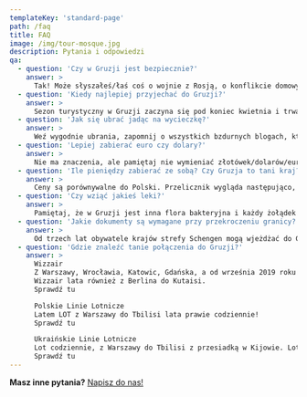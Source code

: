 ```yaml
---
templateKey: 'standard-page'
path: /faq
title: FAQ
image: /img/tour-mosque.jpg
description: Pytania i odpowiedzi
qa:
  - question: 'Czy w Gruzji jest bezpiecznie?'
    answer: >
      Tak! Może słyszałeś/łaś coś o wojnie z Rosją, o konflikcie domowym, ale to wszystko było bardzo dawno temu. W Gruzji teraz jest bardzo bezpiecznie i jest to kraj bardzo turystyczny, statystyki pokazują, że w roku 2017 Gruzję odwiedziło 7 mln. ludzi, czyli przyjechało dwa razy więcej ludzi, niż mieszka w Gruzji.
  - question: 'Kiedy najlepiej przyjechać do Gruzji?'
    answer: >
      Sezon turystyczny w Gruzji zaczyna się pod koniec kwietnia i trwa do października – oczywiście nie biorąc pod uwagę sezon narciarski od grudnia do marca. Lato w Gruzji jest bardziej gorące niż w Polsce. Średnia temperatura latem 30°C, a w sierpniu temperatura czasami nawet przekracza 35°C. Należy również pamiętać, że klimat jest zróżnicowany – w zachodniej części kraju jest subtropikalny, we wschodniej suchy i umiarkowany. Oprócz tego, Gruzja jest otoczona górami, gdzie, wiadomo temperatura jest niższą, niż w regionach znajdujących się niżej.
  - question: 'Jak się ubrać jadąc na wycieczkę?'
    answer: >
      Weź wygodnie ubrania, zapomnij o wszystkich bzdurnych blogach, które mówią, że masz zakrywać ramiona czy kolana, ubierz tak, jak będzie Ci wygodnie. Tylko pamiętaj, że często będziemy w górach, więc jakieś ciepłe ubrania też się przydadzą, a do tego wygodne buty, na wszelki wypadek miej przy sobie płaszcz przeciwdeszczowy. Paniom warto mieć przy sobie chustę na głowę, aby wejść do gruzińskich cerkwi. Najczęściej przy świątyniach można chusty pożyczyć, ale zawsze można mieć swoją.
  - question: 'Lepiej zabierać euro czy dolary?'
    answer: >
      Nie ma znaczenia, ale pamiętaj nie wymieniać złotówek/dolarów/euro na gruzińskie lari w Polsce, w Gruzji jest dużo lepszy kurs. Pamiętaj również, że jak już bierzesz dolary, weź te nowsze – w Gruzji we większości kantorów nie wymienisz dolarów starszego wydania, niż rok 2011.
  - question: 'Ile pieniędzy zabierać ze sobą? Czy Gruzja to tani kraj?'
    answer: >
      Ceny są porównywalne do Polski. Przelicznik wygląda następująco, 1 lari (nasza waluta) to 1,44 zł. Cena pamiątek wariują od jednego lari do kilkunastu. Butelkę dobrego wina kupimy jakoś za 15-20 lari i wyżej. Piwa/kawy w mieście napijemy się za 6-7 lari. W naszych wycieczkach, wszystkie obiadokolacje, śniadania i wejście do wszystkich obiektów zwiedzania są wliczone w cenę.
  - question: 'Czy wziąć jakieś leki?'
    answer: >
      Pamiętaj, że w Gruzji jest inna flora bakteryjna i każdy żołądek reaguje na nią inaczej, więc weź ze sobą jakiś lek na ewentualne problemy żołądkowe. Jak zapomnisz, nie martw się, apteki są wszędzie, a większość leków w Gruzji kupujemy bez recepty. Aby uniknąć problemów na lotnisku, sprawdź czy w Twojej apteczce nie ma leków, zawierających kodeinę. Kodeina jest zaliczana w Gruzji do środków narkotycznych i jej wwóz do kraju, w dowolnej postaci, jest zakazany.
  - question: 'Jakie dokumenty są wymagane przy przekroczeniu granicy? '
    answer: >
      Od trzech lat obywatele krajów strefy Schengen mogą wjeżdżać do Gruzji mając przy sobie jedynie dowód osobisty, ważny przez co najmniej 3 mies. od daty przekroczenia granicy gruzińskiej. Oczywiście miłośnicy podróżniczych pieczątek mogą wziąć paszport.
  - question: 'Gdzie znaleźć tanie połączenia do Gruzji?'
    answer: >
      Wizzair
      Z Warszawy, Wrocławia, Katowic, Gdańska, a od września 2019 roku już z Krakowa i Poznania, kilka razy w tygodniu są loty do Kutaisi, do zachodniej części kraju.
      Wizzair lata również z Berlina do Kutaisi.
      Sprawdź tu

      Polskie Linie Lotnicze
      Latem LOT z Warszawy do Tbilisi lata prawie codziennie!
      Sprawdź tu

      Ukraińskie Linie Lotnicze
      Lot codziennie, z Warszawy do Tbilisi z przesiadką w Kijowie. Loty Ukraińskich Linii Lotniczych można znaleźć również z Krakowa do Tbilisi.
      Sprawdź tu
---
```


**Masz inne pytania?** [Napisz do nas!](/kontakt)
